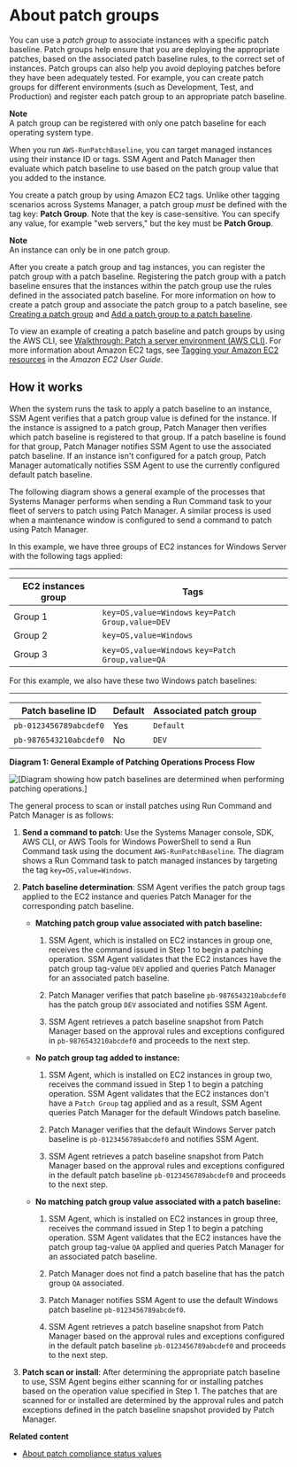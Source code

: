 # About patch groups<a name="sysman-patch-patchgroups"></a>

You can use a *patch group* to associate instances with a specific patch baseline\. Patch groups help ensure that you are deploying the appropriate patches, based on the associated patch baseline rules, to the correct set of instances\. Patch groups can also help you avoid deploying patches before they have been adequately tested\. For example, you can create patch groups for different environments \(such as Development, Test, and Production\) and register each patch group to an appropriate patch baseline\. 

**Note**  
A patch group can be registered with only one patch baseline for each operating system type\.

When you run `AWS-RunPatchBaseline`, you can target managed instances using their instance ID or tags\. SSM Agent and Patch Manager then evaluate which patch baseline to use based on the patch group value that you added to the instance\.

You create a patch group by using Amazon EC2 tags\. Unlike other tagging scenarios across Systems Manager, a patch group *must* be defined with the tag key: **Patch Group**\. Note that the key is case\-sensitive\. You can specify any value, for example "web servers," but the key must be **Patch Group**\.

**Note**  
An instance can only be in one patch group\.

After you create a patch group and tag instances, you can register the patch group with a patch baseline\. Registering the patch group with a patch baseline ensures that the instances within the patch group use the rules defined in the associated patch baseline\. For more information on how to create a patch group and associate the patch group to a patch baseline, see [Creating a patch group](sysman-patch-group-tagging.md) and [Add a patch group to a patch baseline](sysman-patch-group-tagging.md#sysman-patch-group-patchbaseline)\.

To view an example of creating a patch baseline and patch groups by using the AWS CLI, see [Walkthrough: Patch a server environment \(AWS CLI\)](sysman-patch-cliwalk.md)\. For more information about Amazon EC2 tags, see [Tagging your Amazon EC2 resources](https://docs.aws.amazon.com/AWSEC2/latest/UserGuide/Using_Tags.html) in the *Amazon EC2 User Guide*\.

## How it works<a name="how-it-works-patch-groups"></a>

When the system runs the task to apply a patch baseline to an instance, SSM Agent verifies that a patch group value is defined for the instance\. If the instance is assigned to a patch group, Patch Manager then verifies which patch baseline is registered to that group\. If a patch baseline is found for that group, Patch Manager notifies SSM Agent to use the associated patch baseline\. If an instance isn't configured for a patch group, Patch Manager automatically notifies SSM Agent to use the currently configured default patch baseline\.

The following diagram shows a general example of the processes that Systems Manager performs when sending a Run Command task to your fleet of servers to patch using Patch Manager\. A similar process is used when a maintenance window is configured to send a command to patch using Patch Manager\.

In this example, we have three groups of EC2 instances for Windows Server with the following tags applied:


****  

| EC2 instances group | Tags | 
| --- | --- | 
|  Group 1  |  `key=OS,value=Windows` `key=Patch Group,value=DEV`  | 
|  Group 2  |  `key=OS,value=Windows`  | 
|  Group 3  |  `key=OS,value=Windows` `key=Patch Group,value=QA`  | 

For this example, we also have these two Windows patch baselines:


****  

| Patch baseline ID | Default | Associated patch group | 
| --- | --- | --- | 
|  `pb-0123456789abcdef0`  |  Yes  |  `Default`  | 
|  `pb-9876543210abcdef0`  |  No  |  `DEV`  | 

**Diagram 1: General Example of Patching Operations Process Flow**

![\[Diagram showing how patch baselines are determined when performing patching operations.\]](http://docs.aws.amazon.com/systems-manager/latest/userguide/images/patch-groups-how-it-works.png)

The general process to scan or install patches using Run Command and Patch Manager is as follows:

1. **Send a command to patch**: Use the Systems Manager console, SDK, AWS CLI, or AWS Tools for Windows PowerShell to send a Run Command task using the document `AWS-RunPatchBaseline`\. The diagram shows a Run Command task to patch managed instances by targeting the tag `key=OS,value=Windows`\.

1. **Patch baseline determination**: SSM Agent verifies the patch group tags applied to the EC2 instance and queries Patch Manager for the corresponding patch baseline\.
   + **Matching patch group value associated with patch baseline:**

     1. SSM Agent, which is installed on EC2 instances in group one, receives the command issued in Step 1 to begin a patching operation\. SSM Agent validates that the EC2 instances have the patch group tag\-value `DEV` applied and queries Patch Manager for an associated patch baseline\.

     1. Patch Manager verifies that patch baseline `pb-9876543210abcdef0` has the patch group `DEV` associated and notifies SSM Agent\.

     1. SSM Agent retrieves a patch baseline snapshot from Patch Manager based on the approval rules and exceptions configured in `pb-9876543210abcdef0` and proceeds to the next step\.
   + **No patch group tag added to instance:**

     1. SSM Agent, which is installed on EC2 instances in group two, receives the command issued in Step 1 to begin a patching operation\. SSM Agent validates that the EC2 instances don't have a `Patch Group` tag applied and as a result, SSM Agent queries Patch Manager for the default Windows patch baseline\.

     1. Patch Manager verifies that the default Windows Server patch baseline is `pb-0123456789abcdef0` and notifies SSM Agent\.

     1. SSM Agent retrieves a patch baseline snapshot from Patch Manager based on the approval rules and exceptions configured in the default patch baseline `pb-0123456789abcdef0` and proceeds to the next step\.
   + **No matching patch group value associated with a patch baseline:**

     1. SSM Agent, which is installed on EC2 instances in group three, receives the command issued in Step 1 to begin a patching operation\. SSM Agent validates that the EC2 instances have the patch group tag\-value `QA` applied and queries Patch Manager for an associated patch baseline\.

     1. Patch Manager does not find a patch baseline that has the patch group `QA` associated\.

     1. Patch Manager notifies SSM Agent to use the default Windows patch baseline `pb-0123456789abcdef0`\.

     1. SSM Agent retrieves a patch baseline snapshot from Patch Manager based on the approval rules and exceptions configured in the default patch baseline `pb-0123456789abcdef0` and proceeds to the next step\.

1. **Patch scan or install**: After determining the appropriate patch baseline to use, SSM Agent begins either scanning for or installing patches based on the operation value specified in Step 1\. The patches that are scanned for or installed are determined by the approval rules and patch exceptions defined in the patch baseline snapshot provided by Patch Manager\.

**Related content**
+ [About patch compliance status values](about-patch-compliance-states.md)